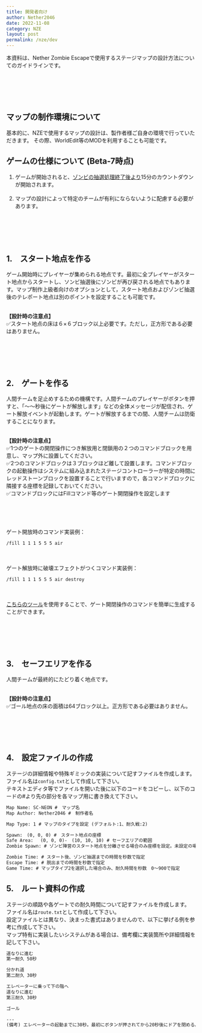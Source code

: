 ```yaml
---
title: 開発者向け
author: Nether2046
date: 2022-11-08
category: NZE
layout: post
permalink: /nze/dev
---
```


本資料は、Nether Zombie Escapeで使用するステージマップの設計方法についてのガイドラインです。<br>

<br><br><br><br>


## マップの制作環境について
基本的に、NZEで使用するマップの設計は、製作者様ご自身の環境で行っていただきます。
その際、WorldEdit等のMODを利用することも可能です。  


## ゲームの仕様について (Beta-7時点)

1. ゲームが開始されると、<u>ゾンビの抽選処理終了後より</u>15分のカウントダウンが開始されます。<br><br>
2. マップの設計によって特定のチームが有利にならないように配慮する必要があります。<br><br>
<br><br><br><br>

  
## 1.　スタート地点を作る
ゲーム開始時にプレイヤーが集められる地点です。最初に全プレイヤーがスタート地点からスタートし、ソンビ抽選後にゾンビが再び戻される地点でもあります。マップ制作上級者向けのオプションとして，スタート地点およびゾンビ抽選後のテレポート地点は別のポイントを設定することも可能です。<br><br>

<b>【設計時の注意点】</b><br>
✅スタート地点の床は６×６ブロック以上必要です。ただし，正方形である必要はありません。<br>



<br><br><br><br>
## 2.　ゲートを作る
人間チームを足止めするための機構です。人間チームのプレイヤーがボタンを押すと、「〜〜秒後にゲートが解放します」などの全体メッセージが配信され、ゲート解放イベントが起動します。ゲートが解放するまでの間、人間チームは防衛することになります。<br><br>

<b>【設計時の注意点】</b><br>
✅1つのゲートの開閉操作につき解放用と閉鎖用の２つのコマンドブロックを用意し、マップ外に設置してください。<br>
✅2つのコマンドブロックは３ブロックほど離して設置します。コマンドブロックの起動操作はシステムに組み込まれたステージコントローラーが特定の時間にレッドストーンブロックを設置することで行いますので，各コマンドブロックに隣接する座標を記録しておいてください。<br>
✅コマンドブロックにはFillコマンド等のゲート開閉操作を設定します<br>
<br><br><br><br>

ゲート開放時のコマンド実装例：
```
/fill 1 1 1 5 5 5 air
```
<br><br>
ゲート解放時に破壊エフェクトがつくコマンド実装例：
```
/fill 1 1 1 5 5 5 air destroy
```

<br><br>
[こちらのツール](https://nze.nether-server.net/tools/gate)を使用することで、ゲート開閉操作のコマンドを簡単に生成することができます。

<br><br><br><br>


## 3.　セーフエリアを作る
人間チームが最終的にたどり着く地点です。<br><br>


<b>【設計時の注意点】</b><br>
✅ゴール地点の床の面積は64ブロック以上。正方形である必要はありません。<br>

<br><br><br><br>

## 4.　設定ファイルの作成
ステージの詳細情報や特殊ギミックの実装について記すファイルを作成します。<br>
ファイル名は```config.txt```として作成して下さい。  
テキストエディタ等でファイルを開いた後に以下のコードをコピーし、以下のコードの#より先の部分を各マップ用に書き換えて下さい。


```txt
Map Name: SC-NEON #　マップ名
Map Author: Nether2046 #　制作者名

Map Type: 1 # マップのタイプを設定 (デフォルト:1、耐久戦:2)

Spawn:　(0, 0, 0) #　スタート地点の座標
Safe Area: 　(0, 0, 0)-　(10, 10, 10) # セーフエリアの範囲
Zombie Spawn: # ゾンビ陣営のスタート地点を分離させる場合のみ座標を設定。未設定の場合はSpawnに転送される

Zombie Time: # スタート後、ゾンビ抽選までの時間を秒数で指定
Escape Time: # 脱出までの時間を秒数で指定
Game Time: # マップタイプ2を選択した場合のみ、耐久時間を秒数　0〜900で指定
```

  
## 5.　ルート資料の作成
ステージの順路や各ゲートでの耐久時間について記すファイルを作成します。<br>
ファイル名は```route.txt```として作成して下さい。  
設定ファイルとは異なり、決まった書式はありませんので、以下に挙げる例を参考に作成して下さい。<br>
マップ特有に実装したいシステムがある場合は、備考欄に実装箇所や詳細情報を記して下さい。<br>


```txt
道なりに進む
第一耐久 50秒

分かれ道
第二耐久 30秒

エレベーターに乗って下の階へ
道なりに進む
第三耐久 30秒

ゴール

---
(備考) エレベーターの起動までに30秒。最初にボタンが押されてから20秒後にドアを閉める。


```

<br><br><br><br>



